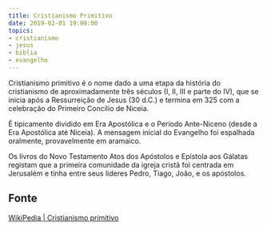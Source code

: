 ```yaml
---
title: Cristianismo Primitivo
date: 2019-02-01 19:00:00
topics:
- cristianismo
- jesus
- biblia
- evangelho
---
```


Cristianismo primitivo é o nome dado a uma etapa da história do cristianismo de
aproximadamente três séculos (I, II, III e parte do IV), que se inicia após a
Ressurreição de Jesus (30 d.C.) e termina em 325 com a celebração do Primeiro
Concílio de Niceia. 

É tipicamente dividido em Era Apostólica e o Período Ante-Niceno (desde a Era
Apostólica até Niceia). A mensagem inicial do Evangelho foi espalhada oralmente,
provavelmente em aramaico. 

Os livros do Novo Testamento Atos dos Apóstolos e Epístola aos Gálatas registam
que a primeira comunidade da igreja cristã foi centrada em Jerusalém e tinha
entre seus líderes Pedro, Tiago, João, e os apóstolos.


## Fonte
[WikiPedia | Cristianismo primitivo](https://pt.wikipedia.org/wiki/Cristianismo_primitivo)



